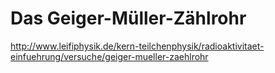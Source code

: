 # Das Geiger-Müller-Zählrohr
http://www.leifiphysik.de/kern-teilchenphysik/radioaktivitaet-einfuehrung/versuche/geiger-mueller-zaehlrohr